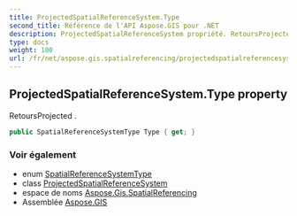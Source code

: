 ```yaml
---
title: ProjectedSpatialReferenceSystem.Type
second_title: Référence de l'API Aspose.GIS pour .NET
description: ProjectedSpatialReferenceSystem propriété. RetoursProjected .
type: docs
weight: 100
url: /fr/net/aspose.gis.spatialreferencing/projectedspatialreferencesystem/type/
---
```

## ProjectedSpatialReferenceSystem.Type property

RetoursProjected .

```csharp
public SpatialReferenceSystemType Type { get; }
```

### Voir également

* enum [SpatialReferenceSystemType](../../spatialreferencesystemtype/)
* class [ProjectedSpatialReferenceSystem](../)
* espace de noms [Aspose.Gis.SpatialReferencing](../../projectedspatialreferencesystem/)
* Assemblée [Aspose.GIS](../../../)


